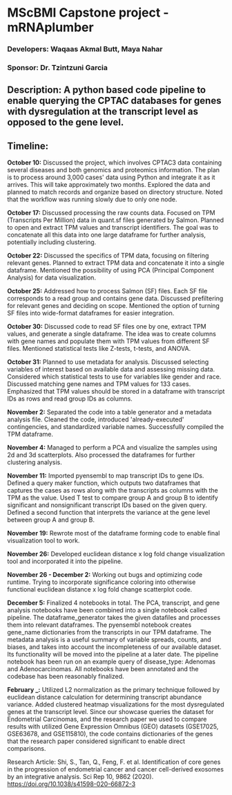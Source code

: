# MScBMI Capstone project - mRNAplumber

### Developers: Waqaas Akmal Butt, Maya Nahar
### Sponsor: Dr. Tzintzuni Garcia

## Description: A python based code pipeline to enable querying the CPTAC databases for genes with dysregulation at the transcript level as opposed to the gene level.

## Timeline:
**October 10:** Discussed the project, which involves CPTAC3 data containing several diseases and both genomics and proteomics information. The plan is to process around 3,000 cases' data using Python and integrate it as it arrives. This will take approximately two months. Explored the data and planned to match records and organize based on directory structure. Noted that the workflow was running slowly due to only one node.

**October 17:** Discussed processing the raw counts data. Focused on TPM (Transcripts Per Million) data in quant.sf files generated by Salmon. Planned to open and extract TPM values and transcript identifiers. The goal was to concatenate all this data into one large dataframe for further analysis, potentially including clustering.

**October 22:** Discussed the specifics of TPM data, focusing on filtering relevant genes. Planned to extract TPM data and concatenate it into a single dataframe. Mentioned the possibility of using PCA (Principal Component Analysis) for data visualization.

**October 25:** Addressed how to process Salmon (SF) files. Each SF file corresponds to a read group and contains gene data. Discussed prefiltering for relevant genes and deciding on scope. Mentioned the option of turning SF files into wide-format dataframes for easier integration.

**October 30:** Discussed code to read SF files one by one, extract TPM values, and generate a single dataframe. The idea was to create columns with gene names and populate them with TPM values from different SF files. Mentioned statistical tests like Z-tests, t-tests, and ANOVA.

**October 31:** Planned to use metadata for analysis. Discussed selecting variables of interest based on available data and assessing missing data. Considered which statistical tests to use for variables like gender and race. Discussed matching gene names and TPM values for 133 cases. Emphasized that TPM values should be stored in a dataframe with transcript IDs as rows and read group IDs as columns.

**November 2:** Separated the code into a table generator and a metadata analysis file. Cleaned the code, introduced 'already-executed' contingencies, and standardized variable names. Successfully compiled the TPM dataframe.

**November 4:** Managed to perform a PCA and visualize the samples using 2d and 3d scatterplots. Also processed the dataframes for further clustering analysis.

**November 11:** Imported pyensembl to map transcript IDs to gene IDs. Defined a query maker function, which outputs two dataframes that captures the cases as rows along with the transcripts as columns with the TPM as the value. Used T test to compare group A and group B to identify significant and nonsignificant transcript IDs based on the given query. Defined a second function that interprets the variance at the gene level between group A and group B.

**November 19:** Rewrote most of the dataframe forming code to enable final visualization tool to work.

**November 26:** Developed euclidean distance x log fold change visualization tool and incorporated it into the pipeline.

**November 26 - December 2:** Working out bugs and optimizing code runtime. Trying to incorporate significance coloring into otherwise functional euclidean distance x log fold change scatterplot code.

**December 5:** Finalized 4 notebooks in total. The PCA, transcript, and gene analysis notebooks have been combined into a single notebook called pipeline. The dataframe_generator takes the given datafiles and processes them into relevant dataframes. The pyensembl notebook creates gene_name dictionaries from the transcripts in our TPM dataframe. The metadata analysis is a useful summary of variable spreads, counts, and biases, and takes into account the incompleteness of our available dataset. Its functionality will be moved into the pipeline at a later date. The pipeline notebook has been run on an example query of disease_type: Adenomas and Adenocarcinomas. All notebooks have been annotated and the codebase has been reasonably finalized.

**February _:** Utilized L2 normalization as the primary technique followed by euclidean distance calculation for determining transcript abundance variance. Added clustered heatmap visualizations for the most dysregulated genes at the transcript level. Since our showcase queries the dataset for Endometrial Carcinomas, and the research paper we used to compare results with utilized Gene Expression Omnibus (GEO) datasets (GSE17025, GSE63678, and GSE115810), the code contains dictionaries of the genes that the research paper considered significant to enable direct comparisons.

Research Article: Shi, S., Tan, Q., Feng, F. et al. Identification of core genes in the progression of endometrial cancer and cancer cell-derived exosomes by an integrative analysis. Sci Rep 10, 9862 (2020). https://doi.org/10.1038/s41598-020-66872-3
